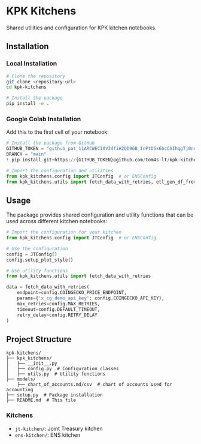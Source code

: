# KPK Kitchens

Shared utilities and configuration for KPK kitchen notebooks.

## Installation

### Local Installation

```bash
# Clone the repository
git clone <repository-url>
cd kpk-kitchens

# Install the package
pip install -e .
```

### Google Colab Installation

Add this to the first cell of your notebook:

```python
# Install the package from GitHub
GITHUB_TOKEN = "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"
BRANCH = "main"
! pip install git+https://{GITHUB_TOKEN}@github.com/tom4s-lt/kpk-kitchens.git@{BRANCH}

# Import the configuration and utilities
from kpk_kitchens.config import JTConfig  # or ENSConfig
from kpk_kitchens.utils import fetch_data_with_retries, etl_gen_df_from_gsheet, process_coingecko_price_data
```

## Usage

The package provides shared configuration and utility functions that can be used across different kitchen notebooks:

```python
# Import the configuration for your kitchen
from kpk_kitchens.config import JTConfig  # or ENSConfig

# Use the configuration
config = JTConfig()
config.setup_plot_style()

# Use utility functions
from kpk_kitchens.utils import fetch_data_with_retries

data = fetch_data_with_retries(
    endpoint=config.COINGECKO_PRICE_ENDPOINT,
    params={'x_cg_demo_api_key': config.COINGECKO_API_KEY},
    max_retries=config.MAX_RETRIES,
    timeout=config.DEFAULT_TIMEOUT,
    retry_delay=config.RETRY_DELAY
)
```

## Project Structure

```
kpk-kitchens/
├── kpk_kitchens/
│   ├── __init__.py
│   ├── config.py  # Configuration classes
│   ├── utils.py  # Utility functions
├── models/
    ├── chart_of_accounts.md/csv  # chart of accounts used for accounting
├── setup.py  # Package installation
├── README.md  # This file
```

### Kitchens

- `jt-kitchen/`: Joint Treasury kitchen
- `ens-kitchen/`: ENS kitchen